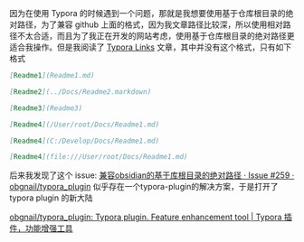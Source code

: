因为在使用 Typora 的时候遇到一个问题，那就是我想要使用基于仓库根目录的绝对路径，为了兼容 github 上面的格式，因为我文章路径比较深，所以使用相对路径不太合适，而且为了我正在开发的网站考虑，使用基于仓库根目录的绝对路径更适合我操作。但是我阅读了 [Typora Links](https://support.typora.io/Links) 文章，其中并没有这个格式，只有如下格式

```markdown
[Readme1](Readme1.md)

[Readme2](../Docs/Readme2.markdown)

[Readme3](Readme3)

[Readme4](/User/root/Docs/Readme1.md)

[Readme4](C:/Develop/Docs/Readme1.md)

[Readme4](file:///User/root/Docs/Readme1.md)

```

后来我发现了这个 issue: [兼容obsidian的基于库根目录的绝对路径 · Issue #259 · obgnail/typora_plugin](https://github.com/obgnail/typora_plugin/issues/259) 似乎存在一个typora-plugin的解决方案，于是打开了 typora plugin 的新大陆

[obgnail/typora_plugin: Typora plugin. Feature enhancement tool | Typora 插件，功能增强工具](https://github.com/obgnail/typora_plugin)